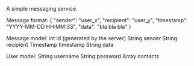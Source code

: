 A simple messaging service.

Message format:
{
  "sender": "user_x",
  "recipient": "user_y",
  "timestamp": "YYYY-MM-DD HH:MM:SS",
  "data": "bla bla bla"
}

Message model:
int id (generated by the server)
String sender
String recipient
Timestamp timestamp
String data

User model:
String username
String password
Array<String> contacts
